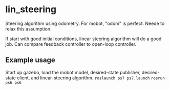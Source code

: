 # lin_steering
Steering algorithm using odometry.  For mobot, "odom" is perfect.  Neede to relax this
assumption.

If start with good initial conditions, linear steering algorithm will do a good job.
Can compare feedback controller to open-loop controller.

## Example usage
Start up gazebo, load the mobot model, desired-state publisher, desired-state client,
and linear-steering algorithm.
`roslaunch ps7 ps7.launch`
`rosrun ps6 ps6`


    
